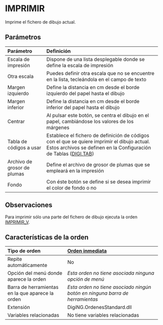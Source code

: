 # IMPRIMIR

Imprime el fichero de dibujo actual.

## Parámetros

| Parámetro | Definición |
| :--- | :--- |
| Escala de impresión | Dispone de una lista desplegable donde se define la escala de impresión |
| Otra escala | Puedes definir otra escala que no se encuentre en la lista, tecleándola en el campo de texto |
| Margen izquierdo | Define la distancia en cm desde el borde izquierdo del papel hasta el dibujo |
| Margen inferior | Define la distancia en cm desde el borde inferior del papel hasta el dibujo |
| Centrar | Al pulsar este botón, se centra el dibujo en el papel, cambiándose los valores de los márgenes |
| Tabla de códigos a usar | Establece el fichero de definición de códigos con el que se quiere imprimir el dibujo actual. Estos archivos se definen en la Configuración de Tablas \([DIGI.TAB](DIGI.TAB.html)\) |
| Archivo de grosor de plumas | Define el archivo de grosor de plumas que se empleará en la impresión |
| Fondo | Con éste botón se define si se desea imprimir el color de fondo o no |

## Observaciones

Para imprimir sólo una parte del fichero de dibujo ejecuta la orden [IMPRIMIR\_V](IMPRIMIR_V.html).

## Características de la orden

| Tipo de orden | [Orden inmediata]() |
| :--- | :--- |
| Repite automáticamente | No |
| Opción del menú donde aparece la orden | _Esta orden no tiene asociada ninguna opción de menú_ |
| Barra de herramientas en la que aparece la orden | _Esta orden no tiene asociado ningún botón en ninguna barra de herramientas_ |
| Extensión | DigiNG.OrdenesStandard.dll |
| Variables relacionadas | No tiene variables relacionadas |

